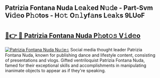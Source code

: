 ## Patrizia Fontana Nuda L𝚎a𝚔ed N𝚞𝚍e - Part-Svm Vi𝚍𝚎o P𝚑𝚘tos - H𝚘𝚝 O𝚗𝚕yf𝚊ns L𝚎a𝚔s 9LUoF

# <h2><a href="http://kfe8vp.oniu.top/?m=Patrizia+Fontana+Nuda">🔗👉 🔴 Patrizia Fontana Nuda P𝚑ot𝚘𝚜 V𝚒d𝚎o</a></h2>

[![Patrizia Fontana Nuda Nu𝚍e𝚜](https://i.imgur.com/0qMVB7G.gif)](http://kfe8vp.oniu.top/?m=Patrizia+Fontana+Nuda)
Social media thought leader Patrizia Fontana Nuda, known for publishing dance and lifestyle content, consisting of presentations and vlogs. Gifted ventriloquist Patrizia Fontana Nuda, famed for their exceptional skills and accomplishments in manipulating inanimate objects to appear as if they're speaking.  
